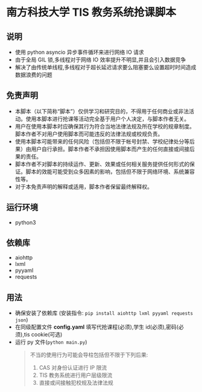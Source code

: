 # 南方科技大学 TIS 教务系统抢课脚本

## 说明

- 使用 python asyncio 异步事件循环来进行网络 IO 请求
- 由于全局 GIL 锁,多线程对于网络 IO 效率提升不明显,并且会引入数据竞争
- 解决了由传统单线程,多线程对于超长延迟请求要么阻塞要么设置超时时间造成数据浪费的问题

## 免责声明

- 本脚本（以下简称“脚本”）仅供学习和研究目的，不得用于任何商业或非法活动。使用本脚本进行抢课等活动完全基于用户个人决定，与脚本作者无关。
- 用户在使用本脚本时应确保其行为符合当地法律法规及所在学校的规章制度。脚本作者不对用户使用脚本而可能违反的法律法规或校规负责。
- 使用本脚本可能带来的任何风险（包括但不限于帐号封禁、学校纪律处分等后果）由用户自行承担。脚本作者不承担因使用脚本而产生的任何直接或间接后果的责任。
- 脚本作者不对脚本的持续运作、更新、效果或任何相关服务提供任何形式的保证。脚本的效能可能受到众多因素的影响，包括但不限于网络环境、系统兼容性等。
- 对于本免责声明的解释或适用，脚本作者保留最终解释权。

## 运行环境

- python3

## 依赖库

- aiohttp
- lxml
- pyyaml
- requests

## 用法

- 确保安装了依赖库 (安装指令: `pip install aiohttp lxml pyyaml requests json`)
- 在同级配置文件 **config.yaml** 填写代抢课程(必须),学生 id(必须),密码(必须),tis cookie(可选)
- 运行 py 文件(`python main.py`)
  > 不当的使用行为可能会导柱包括但不限于下列后果:
  >
  > 1. CAS 对身份认证进行 IP 限流
  > 2. TIS 教务系统进行用户层级限流
  > 3. 直接或间接触犯校规及法律法规
